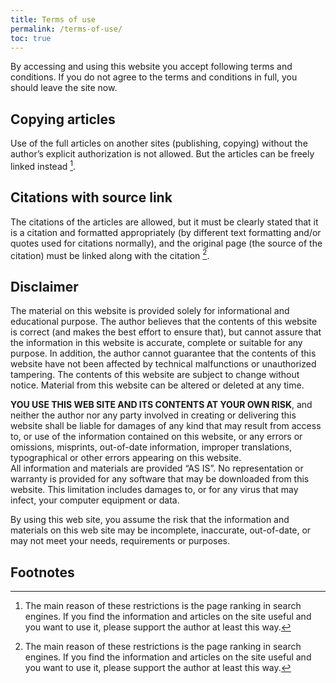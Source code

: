 ```yaml
---
title: Terms of use
permalink: /terms-of-use/
toc: true
---
```


By accessing and using this website you accept following terms and conditions.
If you do not agree to the terms and conditions in full, you should leave the
site now.

## Copying articles

Use of the full articles on another sites (publishing, copying) without the
author’s explicit authorization is not allowed. But the articles can be freely
linked instead [^1].

## Citations with source link

The citations of the articles are allowed, but it must be clearly stated that it
is a citation and formatted appropriately (by different text formatting and/or
quotes used for citations normally), and the original page (the source of the
citation) must be linked along with the citation [^1].

## Disclaimer

The material on this website is provided solely for informational and
educational purpose. The author believes that the contents of this website is
correct (and makes the best effort to ensure that), but cannot assure that the
information in this website is accurate, complete or suitable for any purpose.
In addition, the author cannot guarantee that the contents of this website have
not been affected by technical malfunctions or unauthorized tampering.
The contents of this website are subject to change without notice. Material from
this website can be altered or deleted at any time.

**YOU USE THIS WEB SITE AND ITS CONTENTS AT YOUR OWN RISK**, and neither the
author nor any party involved in creating or delivering this website shall be
liable for damages of any kind that may result from access to, or use of the
information contained on this website, or any errors or omissions, misprints,
out-of-date information, improper translations, typographical or other errors
appearing on this website.  
All information and materials are provided “AS IS”. No representation or
warranty is provided for any software that may be downloaded from this website.
This limitation includes damages to, or for any virus that may infect, your
computer equipment or data.

By using this web site, you assume the risk that the information and materials
on this web site may be incomplete, inaccurate, out-of-date, or may not meet
your needs, requirements or purposes.

## Footnotes

[^1]: The main reason of these restrictions is the page ranking in search engines. If you find the information and articles on the site useful and you want to use it, please support the author at least this way.
